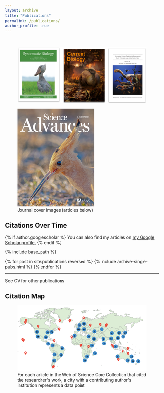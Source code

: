 ```yaml
---
layout: archive
title: "Publications"
permalink: /publications/
author_profile: true
---
```

<br>
<figure style="max-width: 100%;">
  <img src="https://github.com/jakeberv/jakeberv.github.io/raw/master/images/research/publication_headers.png" alt="Journal cover images from my research"/>
  <figcaption>  </figcaption>
</figure>

<figure style="max-width: 50%;">
  <a href="https://doi.org/10.1126/sciadv.adp0114">
    <img src="https://github.com/jakeberv/jakeberv.github.io/raw/master/images/research/sciadv.2024.10.issue-31.largecover.jpg" alt="July 31 2024 cover for Science Advances"/>
  </a>
  <figcaption> Journal cover images (articles below) </figcaption>
</figure>


<style>
  #citationsChart {
    width: 600px !important;  /* Set a fixed width in pixels */
    height: 400px !important; /* Set a fixed height in pixels */
  }
</style>

<h2>Citations Over Time</h2>
<canvas id="citationsChart"></canvas>

<!-- Load Chart.js library from CDN -->
<script src="https://cdn.jsdelivr.net/npm/chart.js"></script>

<script>
  const ctx = document.getElementById('citationsChart').getContext('2d');

  // Assuming dynamic data is loaded correctly from your site's data files
  const citationsData = {{ site.data.scholar_metrics.cites_per_year | jsonify }};
  const labels = Object.keys(citationsData);
  const data = Object.values(citationsData);

  const citationsChart = new Chart(ctx, {
    type: 'bar',  // Chart type is set to 'bar'
    data: {
      labels: labels,  // Labels are the years
      datasets: [{
        label: 'Citations per Year',  // Label for the data set
        data: data,  // Array of data points
        backgroundColor: 'rgba(75, 192, 192, 0.2)',  // Background color of bars
        borderColor: 'rgba(75, 192, 192, 1)',  // Border color of bars
        borderWidth: 1  // Width of the border around bars
      }]
    },
    options: {
      responsive: true,  // Chart is responsive to the size of its container
      maintainAspectRatio: true,  // Maintain the aspect ratio
      scales: {
        y: {  // Configuration for the y-axis
          beginAtZero: true  // Ensures the y-axis starts from zero
        }
      }
    }
  });
</script>



{% if author.googlescholar %} You can also find my articles on <u><a href="{{author.googlescholar}}">my Google Scholar profile</a>.</u> {% endif %}

{% include base_path %}

{% for post in site.publications reversed %} {% include archive-single-pubs.html %} {% endfor %}

---

See CV for other publications

## Citation Map

<figure style="max-width: 100%;">
  <img src="https://github.com/jakeberv/jakeberv.github.io/raw/master/images/research/citation_map_3_19_23.png" alt="Citation Map"/>
  <figcaption> For each article in the Web of Science Core Collection that cited the researcher's work, a city with a contributing author's institution represents a data point </figcaption>
</figure>


